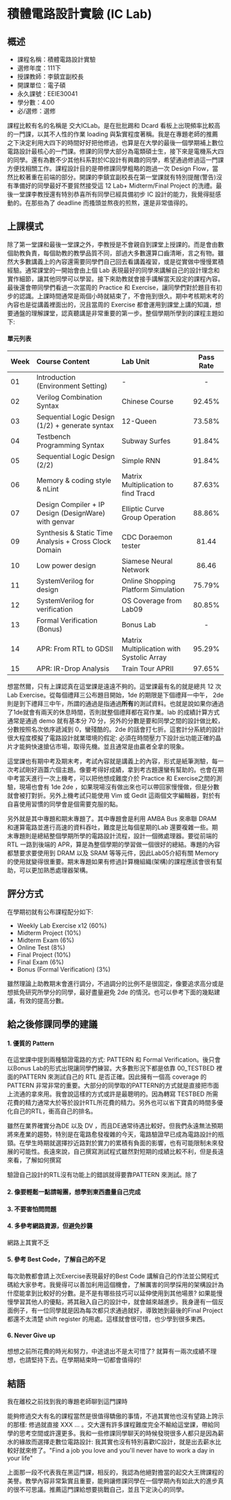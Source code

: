 # 積體電路設計實驗 (IC Lab)
## 概述
- 課程名稱：積體電路設計實驗
- 選修年度：111下
- 授課教師：李鎮宜副校長
- 開課單位：電子碩     
- 永久課號：EEIE30041
- 學分數：4.00
- 必/選修：選修

課程比較有名的名稱是 交大ICLab。是在批批踢和 Dcard 看板上出現頻率比較高的一門課，以其不人性的作業 loading 與紮實程度著稱。我是在專題老師的推薦之下決定利用大四下的時間好好把他修過，也算是在大學的最後一個學期補上數位電路設計最核心的一門課。修課的同學大部分為電類碩士生，接下來是電機系大四的同學。還有為數不少其他科系對於IC設計有興趣的同學，希望通過修過這一門課方便找相關工作。課程設計目的是帶修課同學粗略的跑過一次 Design Flow，當然比較著重在前端的部分。開課的李鎮宜副校長在第一堂課就有特別提醒(警告)沒有準備好的同學最好不要貿然接受這 12 Lab+ Midterm/Final Project 的洗禮。最後一堂課李教授還有特別恭喜所有同學已經具備初步 IC 設計的能力，我覺得挺感動的。在那些為了 deadline 而搔頭並熬夜的煎熬，還是非常值得的。

## 上課模式

除了第一堂課和最後一堂課之外，李教授是不會親自到課堂上授課的。而是會由數個助教負責，每個助教的教學品質不同，部過大多數還算口齒清晰，言之有物。雖然大多數講義上的內容還需要同學們自己回去看講義複習，或是從實做中慢慢累積經驗。通常課堂的一開始會由上個 Lab 表現最好的同學來講解自己的設計理念和實作細節，讓其他同學可以學習。接下來助教就會接手講解當天設定的課程內容。最後還會帶同學們看過一次當周的 Practice 和 Exercise，讓同學們對於題目有初步的認識。上課時間通常是兩個小時就結束了，不會拖到很久。期中考核期末考的內容也是從講義裡面出的，況且當周的 Exercise 都會運用到課堂上講的知識，想要通盤的理解課堂，認真聽講是非常重要的第一步。整個學期所學到的課程主題如下:

#### 單元列表

Week | Course Content | Lab Unit | Pass Rate
:--------|:-----| :----- | :----: 
01| Introduction (Environment Setting)              | - | -
02| Verilog Combination Syntax                      | Chinese Course | 92.45%
03| Sequential Logic Design (1/2) + generate syntax | 12-Queen  | 73.58%
04| Testbench Programming Syntax                    | Subway Surfes | 91.84%
05| Sequential Logic Design (2/2)                   | Simple RNN | 91.84%
06| Memory & coding style & nLint                   | Matrix Multiplication to find Tracd | 87.63%
07| Design Compiler + IP Design (DesignWare) with genvar    | Elliptic Curve Group Operation | 88.86%
09| Synthesis & Static Time Analysis + Cross Clock Domain   | CDC Doraemon tester  | 81.44
10| Low power design                                | Siamese Neural Network | 86.46
11| SystemVerilog for design                        | Online Shopping Platform Simulation | 75.79%
12| SystemVerilog for verification                  | OS Coverage from Lab09 | 80.85%
13| Formal Verification (Bonus)                     | Bonus Lab | -
14| APR: From RTL to GDSII                          | Matrix Multiplication with Systolic Array | 95.29%
15| APR: IR-Drop Analysis                           | Train Tour APRII | 97.65%

想當然爾，只有上課認真在這堂課是遠遠不夠的。這堂課最有名的就是總共 12 次 Lab Exercise。從每個禮拜三公布題目開始，1de 的期限是下個禮拜一中午， 2de 則是到下禮拜三中午，所謂的通過是指通過**所有**的測試資料。也就是說如果你通過了1de就會有兩天的休息時間，否則就整個禮拜都在寫作業。lab 的成績計算方式通常是通過 demo 就有基本分 70 分，另外的分數是要和同學之間的設計做比較，分數按照名次依序遞減到 0，蠻殘酷的。2de 的話會打七折。這套計分系統的設計很大程度模擬了電路設計就業環境的假定: 必須在時間壓力下設計出功能正確的晶片才能夠快速搶佔市場，取得先機。並且通常是由贏者全拿的現象。

這堂課也有期中考及期末考，考試內容就是講義上的內容，形式是紙筆測驗，每一次考試剛好涵蓋六個主題。像要考得好成績，拿到考古題還蠻有幫助的。也會在期中考當天進行一次上機考，可以把他想成難度介於 Practice 和 Exercise之間的測驗，現場也會有 1de 2de ，如果現場沒有做出來也可以帶回家慢慢做，但是分數就會被打對折。另外上機考試只能使用 Vim 或 Gedit 這兩個文字編輯器，對於有自喜使用習慣的同學會是個需要克服的點。

另外就是其中專題和期末專題了。其中專題會是利用 AMBA Bus 來串聯 DRAM 和運算電路並進行高速的資料吞吐，難度是比每個星期的Lab 還要複雜一些。期末專題則是總結整個學期所學的電路設計流程，設計一個微處理器。要從前端的RTL 一路到後端的 APR，算是為整個學期的學習做一個很好的總結。專題的內容都慧要求要使用到 DRAM 以及 SRAM 等等元件，因此Lab05介紹有關 Memory 的使用就變得很重要。期末專題如果有修過計算機組織(架構)的課程應該會很有幫助，可以更加熟悉處理器架構。



## 評分方式
在學期初就有公布課程配分如下:

- Weekly Lab Exercise x12 (60%)
- Midterm Project (10%)
- Midterm Exam (6%)
- Online Test (8%)
- Final Project (10%)
- Final Exam (6%)
- Bonus (Formal Verification) (3%)

雖然理論上助教期末會進行調分，不過調分的比例不是很固定，像要追求高分或是想抵免研究所學分的同學，最好盡量避免 2de 的情況。也可以參考下面的幾點建議，有效的提高分數。

## 給之後修課同學的建議

#### 1. 優質的 Pattern

在這堂課中提到兩種驗證電路的方式: PATTERN 和 Formal Verification。後只會以Bonus Lab的形式出現讓同學們練習。大多數形況下都是依靠 00_TESTBED 裡面的PATTERN 來測試自己的 RTL 是否正確。因此擁有一個高 coverage 的 PATTERN 非常非常的重要。大部分的同學取的PATTERN的方式就是直接把市面上流通的拿來用。我會說這樣的方式或許是最聰明的。因為轉寫 TESTBED 所需花費的精力通常大於等於設計RTL所花費的精力。另外也可以省下寶貴的時間多優化自己的RTL，衝高自己的排名。

雖然在業界確實分為DE 以及 DV ，而且DE通常待遇比較好。但我們永遠無法預期將來產業的趨勢，特別是在電路愈發複雜的今天，電路驗證早已成為電路設計的瓶頸。在學生時期就選擇抄近路對於實力的累積有負面的影響，也有可能限制未來發展的可能性。長遠來說，自己撰寫測試程式雖然對短期的成績比較不利，但是長遠來看，了解如何撰寫

驗證自己設計的RTL沒有功能上的錯誤就得要靠PATTERN 來測試。除了


#### 2. 像要輕鬆一點請報團，想學到東西盡量自己完成

#### 3. 不要害怕問問題

#### 4. 多參考網路資源，但避免抄襲

網路上其實不乏

#### 5. 參考 Best Code，了解自己的不足

每次助教都會請上次Exercise表現最好的Best Code 講解自己的作法並公開程式碼給大家參考。我覺得可以善加利用這個機會，了解厲害的同學採用的架構設計為什麼能拿到比較好的分數。是不是有哪些技巧可以延伸使用到其他場景? 如果能慢慢學習其他人的優點，將其融入自己的設計中，就會越來越進步。我身邊有一個反面例子，有一位同學就是因為每次都只求通過就好，導致她到最後的Final Project都還不太清楚 shift register 的用處。這樣就會很可惜，也少學到很多東西。

#### 6. Never Give up

想想之前所花費的時光和努力，中途退出不是太可惜了? 就算有一兩次成績不理想，也請堅持下去。在學期結束時一切都會值得的! 


## 結語

我在離校之前找到我的專題老師聊到這門課時

能夠修過交大有名的課程當然是很值得驕傲的事情，不過其實他也沒有望路上誇示的那樣: 修過就直接 XXX ... 。交大還有許多課程難度完全不輸給這堂課，帶給同學的思考空間或許還更多。我和一些修課同學聊天的時候發現很多人都只是因為薪水的緣故而選擇走數位電路設計: 我其實也沒有特別喜歡IC設計，就是出去薪水比較好就來修了。"Find a job you love and you'll never have to work a day in your life" 

上面那一段不代表我在黑這門課，相反的，我認為他絕對擔當的起交大王牌課程的美譽。教學內容非常紮實且重要，能夠讓修課同學在一個學期內有如此大的進步真的很不可思議。推薦這門課給想要挑戰自己，並且下定決心的同學。

